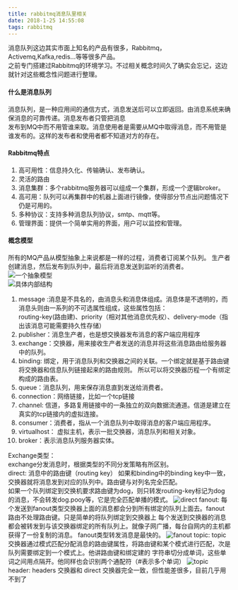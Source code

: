 ```yaml
---
title: rabbitmq消息队里相关
date: 2018-1-25 14:55:08
tags: rabbitmq
---
```


消息队列这边其实市面上知名的产品有很多，Rabbitmq，Activemq,Kafka,redis...等等很多产品。  
之前专门搭建过Rabbitmq的环境学习。不过相关概念时间久了确实会忘记，这边就针对这些概念性问题进行整理。  
#### 什么是消息队列  
消息队列，是一种应用间的通信方式，消息发送后可以立即返回。由消息系统来确保消息的可靠传递。消息发布者只管把消息  
发布到MQ中而不用管谁来取。消息使用者是需要从MQ中取得消息，而不用管是谁发布的。这样的发布者和使用者都不知道对方的存在。  
#### Rabbitmq特点  
1. 高可用性：信息持久化、传输确认、发布确认。  
2. 灵活的路由
3. 消息集群：多个rabbitmq服务器可以组成一个集群，形成一个逻辑broker。
4. 高可用：队列可以再集群中的机器上面进行镜像，使得部分节点出问题情况下仍是可用的。  
5. 多种协议：支持多种消息队列协议，smtp、mqtt等。
6. 管理界面：提供一个简单实用的界面，用户可以监控和管理。  
#### 概念模型  

所有的MQ产品从模型抽象上来说都是一样的过程，消费者订阅某个队列。
生产者创建消息，然后发布到队列中，最后将消息发送到监听的消费者。  
![一个抽象模型](https://upload-images.jianshu.io/upload_images/5015984-066ff248d5ff8eed.png?imageMogr2/auto-orient/strip%7CimageView2/2/w/401)  
![具体内部结构](https://upload-images.jianshu.io/upload_images/5015984-367dd717d89ae5db.png?imageMogr2/auto-orient/strip%7CimageView2/2/w/554)  
1. message :消息是不具名的，由消息头和消息体组成。消息体是不透明的，而消息头则由一系列的不可选属性组成，这些属性包括：  
routing-key(路由建)、priority（相对其他消息优先权）、delivery-mode（指出该消息可能需要持久性存储）  
2. publisher：消息生产者，也是想交换器发布消息的客户端应用程序  
3. exchange：交换器，用来接收生产者发送的消息并将这些消息路由给服务器中的队列。  
4. binding: 绑定，用于消息队列和交换器之间的关联。一个绑定就是基于路由键将交换器和信息队列链接起来的路由规则。
所以可以将交换器历程一个有绑定构成的路由表。  
5. queue：消息队列，用来保存消息直到发送给消费者。  
6. connection：网络链接，比如一个tcp链接  
7. channel: 信道，多路复用链接中的一条独立的双向数据流通道。信道是建立在真实的tcp链接内的虚拟连接。  
9. consumer：消费者，指从一个消息队列中取得消息的客户端应用程序。
10. virtualhost： 虚拟主机，表示一批交换器，消息队列和相关对象。
11. broker：表示消息队列服务器实体。  

Exchange类型：  
exchange分发消息时，根据类型的不同分发策略有所区别。  
direct: 消息中的路由键（routing key） 如果和binding中的binding key中一致，交换器就将消息发到对应的队列中。路由键与对列名完全匹配。  
如果一个队列绑定到交换机要求路由键为dog，则只转发routing-key标记为dog的消息，不会转发dog.pooy等，它是完全匹配单播的模式。
![direct](https://upload-images.jianshu.io/upload_images/5015984-2f509b7f34c47170.png?imageMogr2/auto-orient/strip%7CimageView2/2/w/463)
fanout:  每个发送到fanout类型交换器上面的消息都会分到所有绑定的队列上面去。fanout路由不处理路由键。只是简单的将队列绑定到交换器上
每个发送到交换器的消息都会被转发到与该交换器绑定的所有队列上。就像子网广播，每台自网内的主机都获得了一份复制的消息。
fanout类型转发消息是最快的。  ![fanout](https://upload-images.jianshu.io/upload_images/5015984-2f509b7f34c47170.png?imageMogr2/auto-orient/strip%7CimageView2/2/w/463)
topic:  topic交换器通过模式匹配分配消息的路由键属性，将路由键和某个模式进行匹配，次是队列需要绑定到一个模式上。他讲路由键和绑定建的
字符串切分成单词，这些单词之间用点隔开。他同样也会识别两个通配符（#表示多个单词）
![topic](https://upload-images.jianshu.io/upload_images/5015984-275ea009bdf806a0.png?imageMogr2/auto-orient/strip%7CimageView2/2/w/558)
header:  headers 交换器和 direct 交换器完全一致，但性能差很多，目前几乎用不到了

